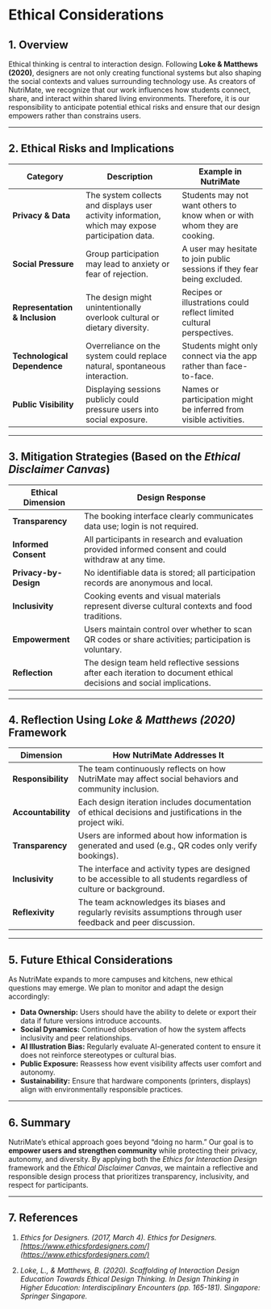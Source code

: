 # Ethical Considerations

## 1. Overview

Ethical thinking is central to interaction design. Following **Loke & Matthews (2020)**, designers are not only creating functional systems but also shaping the social contexts and values surrounding technology use. As creators of NutriMate, we recognize that our work influences how students connect, share, and interact within shared living environments. Therefore, it is our responsibility to anticipate potential ethical risks and ensure that our design empowers rather than constrains users.

---

## 2. Ethical Risks and Implications

| Category | Description | Example in NutriMate |
|-----------|--------------|-----------------------|
| **Privacy & Data** | The system collects and displays user activity information, which may expose participation data. | Students may not want others to know when or with whom they are cooking. |
| **Social Pressure** | Group participation may lead to anxiety or fear of rejection. | A user may hesitate to join public sessions if they fear being excluded. |
| **Representation & Inclusion** | The design might unintentionally overlook cultural or dietary diversity. | Recipes or illustrations could reflect limited cultural perspectives. |
| **Technological Dependence** | Overreliance on the system could replace natural, spontaneous interaction. | Students might only connect via the app rather than face-to-face. |
| **Public Visibility** | Displaying sessions publicly could pressure users into social exposure. | Names or participation might be inferred from visible activities. |

---

## 3. Mitigation Strategies (Based on the *Ethical Disclaimer Canvas*)

| Ethical Dimension | Design Response |
|--------------------|-----------------|
| **Transparency** | The booking interface clearly communicates data use; login is not required. |
| **Informed Consent** | All participants in research and evaluation provided informed consent and could withdraw at any time. |
| **Privacy-by-Design** | No identifiable data is stored; all participation records are anonymous and local. |
| **Inclusivity** | Cooking events and visual materials represent diverse cultural contexts and food traditions. |
| **Empowerment** | Users maintain control over whether to scan QR codes or share activities; participation is voluntary. |
| **Reflection** | The design team held reflective sessions after each iteration to document ethical decisions and social implications. |

---

## 4. Reflection Using *Loke & Matthews (2020)* Framework

| Dimension | How NutriMate Addresses It |
|------------|-----------------------------|
| **Responsibility** | The team continuously reflects on how NutriMate may affect social behaviors and community inclusion. |
| **Accountability** | Each design iteration includes documentation of ethical decisions and justifications in the project wiki. |
| **Transparency** | Users are informed about how information is generated and used (e.g., QR codes only verify bookings). |
| **Inclusivity** | The interface and activity types are designed to be accessible to all students regardless of culture or background. |
| **Reflexivity** | The team acknowledges its biases and regularly revisits assumptions through user feedback and peer discussion. |

---

## 5. Future Ethical Considerations

As NutriMate expands to more campuses and kitchens, new ethical questions may emerge. We plan to monitor and adapt the design accordingly:

- **Data Ownership:** Users should have the ability to delete or export their data if future versions introduce accounts.  
- **Social Dynamics:** Continued observation of how the system affects inclusivity and peer relationships.  
- **AI Illustration Bias:** Regularly evaluate AI-generated content to ensure it does not reinforce stereotypes or cultural bias.  
- **Public Exposure:** Reassess how event visibility affects user comfort and autonomy.  
- **Sustainability:** Ensure that hardware components (printers, displays) align with environmentally responsible practices.

---

## 6. Summary

NutriMate’s ethical approach goes beyond “doing no harm.” Our goal is to **empower users and strengthen community** while protecting their privacy, autonomy, and diversity. By applying both the *Ethics for Interaction Design* framework and the *Ethical Disclaimer Canvas*, we maintain a reflective and responsible design process that prioritizes transparency, inclusivity, and respect for participants.

---

## 7. References

1. *Ethics for Designers. (2017, March 4). Ethics for Designers. [https://www.ethicsfordesigners.com/](https://www.ethicsfordesigners.com/)*

2. *Loke, L., & Matthews, B. (2020). Scaffolding of Interaction Design Education Towards Ethical Design Thinking. In Design Thinking in Higher Education: Interdisciplinary Encounters (pp. 165-181). Singapore: Springer Singapore.*
